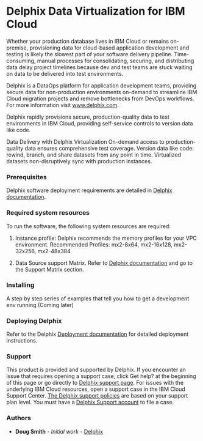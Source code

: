 # Delphix Data Virtualization for IBM Cloud
Whether your production database lives in IBM Cloud or remains on-premise, provisioning data for cloud-based application development and testing is likely the slowest part of your software delivery pipeline. Time-consuming, manual processes for consolidating, securing, and distributing data delay project timelines because dev and test teams are stuck waiting on data to be delivered into test environments.  

Delphix is a DataOps platform for application development teams, providing secure data for non-production environments on-demand to streamline IBM Cloud migration projects and remove bottlenecks from DevOps workflows. For more information visit www.delphix.com.

Delphix rapidly provisions secure, production-quality data to test environments in IBM Cloud, providing self-service controls to version data like code.

Data Delivery with Delphix Virtualization
On-demand access to production-quality data ensures comprehensive test coverage.
Version data like code:  rewind, branch, and share datasets from any point in time.
Virtualized datasets non-disruptively sync with production instances.

### Prerequisites
Delphix software deployment requirements are detailed in [Delphix documentation](https://docs.delphix.com).					

### Required system resources			
To run the software, the following system resources are required:		
1. Instance profile: Delphix recommends the memory profiles for your VPC environment.
Recommended Profiles: mx2-8x64, mx2-16x128, mx2-32x256, mx2-48x384 
  
2. Data Source support Matrix. Refer to [Delphix documentation](https://docs.delphix.com) and go to the Support Matrix section.	

### Installing

A step by step series of examples that tell you how to get a development env running
(Coming later)

### Deploying Delphix

Refer to the Delphix [Deployment documentation](https://docs.delphix.com/docs/deployment) for detailed deployment instructions.	

### Support	
This product is provided and supported by Delphix. If you encounter an issue that requires opening a support case, click Get help? at the beginning of this page or go directly to [Delphix support page](https://support.delphix.com). For issues with the underlying IBM Cloud resources, open a support case in the IBM Cloud Support Center. [The Delphix support policies](https://support.delphix.com/Support_Policies_and_Technical_Bulletins/Support_Policies/Delphix_Support_Policies_(KBA1504)) are based on your support plan level. You must have a [Delphix Support account](https://support.delphix.com/Support_Policies_and_Technical_Bulletins/Support_Policies/Customer_Support_User_Account_Registration_Policy_(KBA1028)) to file a case.

### Authors

* **Doug Smith** - *Initial work* - [Delphix](https://www.delphix.com)
